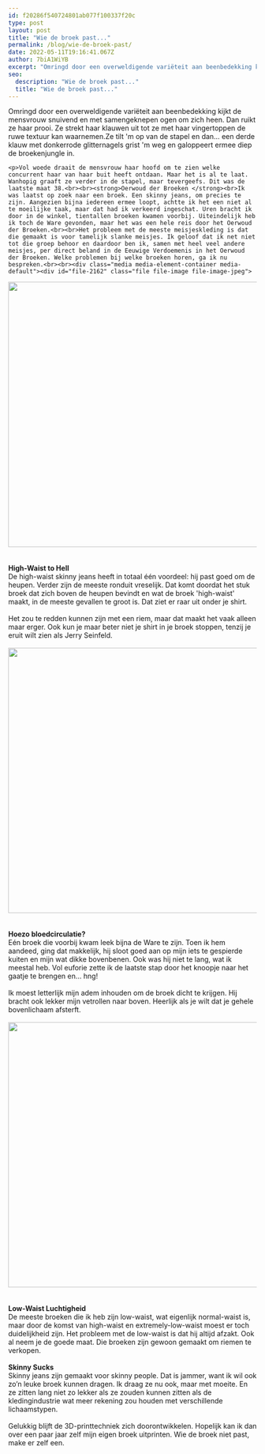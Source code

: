 ```yaml
---
id: f20286f540724801ab077f100337f20c
type: post
layout: post
title: "Wie de broek past..."
permalink: /blog/wie-de-broek-past/
date: 2022-05-11T19:16:41.067Z
author: 7biA1WiYB
excerpt: "Omringd door een overweldigende variëteit aan beenbedekking kijkt de mensvrouw snuivend en met samengeknepen ogen om zich heen. Dan ruikt ze haar prooi. Ze strekt haar klauwen uit tot ze met haar vingertoppen de ruwe textuur kan waarnemen.Ze tilt 'm op van de stapel en dan… een derde klauw met donkerrode glitternagels grist 'm weg en galoppeert ermee diep de broekenjungle in.   "
seo:
  description: "Wie de broek past..."
  title: "Wie de broek past..."
---
```

Omringd door een overweldigende variëteit aan beenbedekking kijkt de mensvrouw snuivend en met samengeknepen ogen om zich heen. Dan ruikt ze haar prooi. Ze strekt haar klauwen uit tot ze met haar vingertoppen de ruwe textuur kan waarnemen.Ze tilt 'm op van de stapel en dan… een derde klauw met donkerrode glitternagels grist 'm weg en galoppeert ermee diep de broekenjungle in.   

    <p>Vol woede draait de mensvrouw haar hoofd om te zien welke concurrent haar van haar buit heeft ontdaan. Maar het is al te laat. Wanhopig graaft ze verder in de stapel, maar tevergeefs. Dit was de laatste maat 38.<br><br><strong>Oerwoud der Broeken </strong><br>Ik was laatst op zoek naar een broek. Een skinny jeans, om precies te zijn. Aangezien bijna iedereen ermee loopt, achtte ik het een niet al te moeilijke taak, maar dat had ik verkeerd ingeschat. Uren bracht ik door in de winkel, tientallen broeken kwamen voorbij. Uiteindelijk heb ik toch de Ware gevonden, maar het was een hele reis door het Oerwoud der Broeken.<br><br>Het probleem met de meeste meisjeskleding is dat die gemaakt is voor tamelijk slanke meisjes. Ik geloof dat ik net niet tot die groep behoor en daardoor ben ik, samen met heel veel andere meisjes, per direct beland in de Eeuwige Verdoemenis in het Oerwoud der Broeken. Welke problemen bij welke broeken horen, ga ik nu bespreken.<br><br><div class="media media-element-container media-default"><div id="file-2162" class="file file-image file-image-jpeg">

        
  
  <div class="content">
    <img title="Illustratie: Lotte Schuengel" height="4877" width="7716" style="height: 537px; width: 850px;" class="media-element file-default" src="https://original.sevendays.nl/sites/default/files/Highwaisttohell.jpg" alt="">  </div>

  
</div>
</div><br><br><strong>High-Waist to Hell</strong><br>De high-waist skinny jeans heeft in totaal één voordeel: hij past goed om de heupen. Verder zijn de meeste ronduit vreselijk. Dat komt doordat het stuk broek dat zich boven de heupen bevindt en wat de broek 'high-waist' maakt, in de meeste gevallen te groot is. Dat ziet er raar uit onder je shirt.<br><br>Het zou te redden kunnen zijn met een riem, maar dat maakt het vaak alleen maar erger. Ook kun je maar beter niet je shirt in je broek stoppen, tenzij je eruit wilt zien als Jerry Seinfeld.<br><br><div class="media media-element-container media-default"><div id="file-2163" class="file file-image file-image-jpeg">

        
  
  <div class="content">
    <img title="Illustratie: Lotte Schuengel" height="4877" width="7716" style="height: 537px; width: 850px;" class="media-element file-default" src="https://original.sevendays.nl/sites/default/files/bloedcirculatie.jpg" alt="">  </div>

  
</div>
</div><br><br><strong>Hoezo bloedcirculatie?</strong><br>Eén broek die voorbij kwam leek bijna de Ware te zijn. Toen ik hem aandeed, ging dat makkelijk, hij sloot goed aan op mijn iets te gespierde kuiten en mijn wat dikke bovenbenen. Ook was hij niet te lang, wat ik meestal heb. Vol euforie zette ik de laatste stap door het knoopje naar het gaatje te brengen en… hng!<br><br>Ik moest letterlijk mijn adem inhouden om de broek dicht te krijgen. Hij bracht ook lekker mijn vetrollen naar boven. Heerlijk als je wilt dat je gehele bovenlichaam afsterft.<br><br><div class="media media-element-container media-default"><div id="file-2164" class="file file-image file-image-jpeg">

        
  
  <div class="content">
    <img title="Illustratie: Lotte Schuengel" height="4877" width="7716" style="height: 537px; width: 850px;" class="media-element file-default" src="https://original.sevendays.nl/sites/default/files/lowwaistluchtigheid.jpg" alt="">  </div>

  
</div>
</div><br><br><strong>Low-Waist Luchtigheid</strong><br>De meeste broeken die ik heb zijn low-waist, wat eigenlijk normal-waist is, maar door de komst van high-waist en extremely-low-waist moest er toch duidelijkheid zijn. Het probleem met de low-waist is dat hij altijd afzakt. Ook al neem je de goede maat. Die broeken zijn gewoon gemaakt om riemen te verkopen.<br><br><strong>Skinny Sucks</strong><br>Skinny jeans zijn gemaakt voor skinny people. Dat is jammer, want ik wil ook zo’n leuke broek kunnen dragen. Ik draag ze nu ook, maar met moeite. En ze zitten lang niet zo lekker als ze zouden kunnen zitten als de kledingindustrie wat meer rekening zou houden met verschillende lichaamstypen.<br><br>Gelukkig blijft de 3D-printtechniek zich doorontwikkelen. Hopelijk kan ik dan over een paar jaar zelf mijn eigen broek uitprinten. Wie de broek niet past, make er zelf een.  
